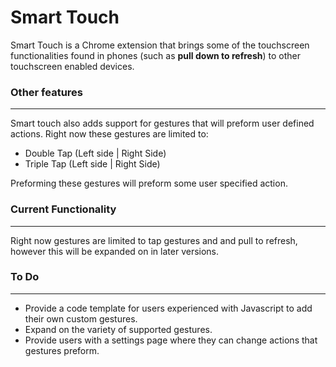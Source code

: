 # Smart Touch
Smart Touch is a Chrome extension that brings some of the touchscreen
functionalities found in phones (such as __pull down to refresh__) to
other touchscreen enabled devices.

### Other features
---
Smart touch also adds support for gestures that will preform user defined actions. Right now these gestures are limited to:

* Double Tap (Left side | Right Side)
* Triple Tap (Left side | Right Side)


Preforming these gestures will preform some user specified action.

### Current Functionality
---
Right now gestures are limited to tap gestures and and pull to refresh, however this will be expanded on in later versions.

### To Do
---
* Provide a code template for users experienced with Javascript to add their own custom gestures.
* Expand on the variety of supported gestures.
* Provide users with a settings page where they can change actions that gestures preform.